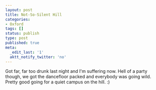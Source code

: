 ```yaml
---
layout: post
title: Not-So-Silent Hill
categories:
- Oxford
tags: []
status: publish
type: post
published: true
meta:
  _edit_last: '1'
  aktt_notify_twitter: 'no'
---
```

Got far, far too drunk last night and I'm suffering now. Hell of a party though, we got the dancefloor packed and everybody was going wild. Pretty good going for a quiet campus on the hill. :)

